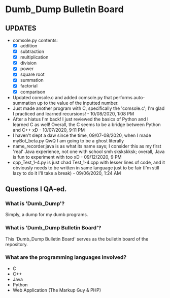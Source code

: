 # Dumb_Dump Bulletin Board
## UPDATES
  - comsole.py contents:
    - [x] addition
    - [x] subtraction
    - [x] multiplication
    - [x] division
    - [x] power
    - [x] square root
    - [x] summation
    - [x] factorial
    - [x] comparison
  - Updated comsole.c and added comsole.py that performs auto-summation up to the value of the inputted number.
  - Just made another program with C, specifically the 'comsole.c'; I'm glad I practiced and
  learned recursions! - 10/08/2020, 1:08 PM
  - After a hiatus I'm back! I just reviewed the basics of Python and I learned C as well!
  Overall, the C seems to be a bridge between Python and C++ xD - 10/07/2020, 9:11 PM
  - I haven't slept a daw since the time, 09/07-08/2020, when I made myBot_beta.py
  QwQ I am going to be a ghost literally
  - name_recorder.java is as what its name says; I consider this as my first
  'real' Java experience, not one with school smh skskskksk; overall, Java
  is fun to experiment with too xD - 09/12/2020, 9 PM
  - cpp_Test_1-4.py is just chad Test_1-4.cpp with lesser lines of code,
  and it obviously needs to be written in same language just to be fair
  (I'm still lazy to do it I'll take a break) - 09/06/2020, 1:24 AM
## Questions I QA-ed.
### What is 'Dumb_Dump'?
Simply, a dump for my dumb programs.
### What is 'Dumb_Dump Bulletin Board'?
This 'Dumb_Dump Bulletin Board' serves as the bulletin board of the repository.
### What are the programming languages involved?
  - C
  - C++
  - Java
  - Python
  - Web Application (The Markup Guy & PHP)
